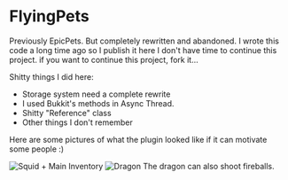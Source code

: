 # FlyingPets
Previously EpicPets. But completely rewritten and abandoned.
I wrote this code a long time ago so I publish it here
I don't have time to continue this project.
if you want to continue this project, fork it...

Shitty things I did here:
  - Storage system need a complete rewrite
  - I used Bukkit's methods in Async Thread.
  - Shitty "Reference" class
  - Other things I don't remember

Here are some pictures of what the plugin looked like if it can motivate some people :)

![Squid + Main Inventory](https://github.com/OAleDr/FlyingPets/blob/develop/images/Inventory.gif)
![Dragon](https://github.com/OAleDr/FlyingPets/blob/develop/images/Dragon.gif)
The dragon can also shoot fireballs.
